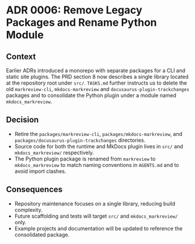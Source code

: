 # ADR 0006: Remove Legacy Packages and Rename Python Module

## Context

Earlier ADRs introduced a monorepo with separate packages for a CLI and static site plugins. The PRD section 8 now describes a single library located at the repository root under `src/`. `TASKS.md` further instructs us to delete the old `markreview-cli`, `mkdocs-markreview` and `docusaurus-plugin-trackchanges` packages and to consolidate the Python plugin under a module named `mkdocs_markreview`.

## Decision

- Retire the `packages/markreview-cli`, `packages/mkdocs-markreview`, and `packages/docusaurus-plugin-trackchanges` directories.
- Source code for both the runtime and MkDocs plugin lives in `src/` and `mkdocs_markreview/` respectively.
- The Python plugin package is renamed from `markreview` to `mkdocs_markreview` to match naming conventions in `AGENTS.md` and to avoid import clashes.

## Consequences

- Repository maintenance focuses on a single library, reducing build complexity.
- Future scaffolding and tests will target `src/` and `mkdocs_markreview/` only.
- Example projects and documentation will be updated to reference the consolidated package.
